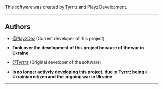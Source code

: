 This software was created by Tyrrrz and Playz Development.
_________________________________________________________________________________________________________________________________________________________________________

## Authors
- [@PlayzDev](https://github.com/PlayzDev) (Current developer of this project)
- **Took over the development of this project because of the war in Ukraine**

- [@Tyrrrz](https://github.com/Tyrrrz) (Original developer of the software)
- **Is no longer actively developing this project, due to Tyrrrz being a Ukrainian citizen and the ongoing war in Ukraine**
_________________________________________________________________________________________________________________________________________________________________________
